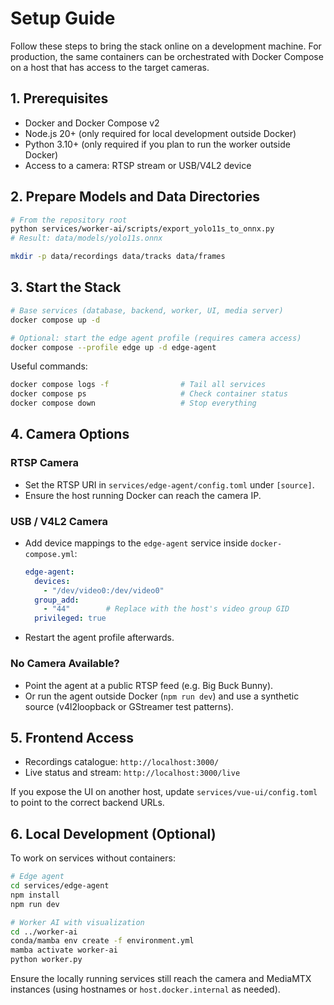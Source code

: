 # Setup Guide

Follow these steps to bring the stack online on a development machine. For production, the same containers can be orchestrated with Docker Compose on a host that has access to the target cameras.

## 1. Prerequisites

- Docker and Docker Compose v2
- Node.js 20+ (only required for local development outside Docker)
- Python 3.10+ (only required if you plan to run the worker outside Docker)
- Access to a camera: RTSP stream or USB/V4L2 device

## 2. Prepare Models and Data Directories

```bash
# From the repository root
python services/worker-ai/scripts/export_yolo11s_to_onnx.py
# Result: data/models/yolo11s.onnx

mkdir -p data/recordings data/tracks data/frames
```

## 3. Start the Stack

```bash
# Base services (database, backend, worker, UI, media server)
docker compose up -d

# Optional: start the edge agent profile (requires camera access)
docker compose --profile edge up -d edge-agent
```

Useful commands:

```bash
docker compose logs -f                # Tail all services
docker compose ps                     # Check container status
docker compose down                   # Stop everything
```

## 4. Camera Options

### RTSP Camera
- Set the RTSP URI in `services/edge-agent/config.toml` under `[source]`.
- Ensure the host running Docker can reach the camera IP.

### USB / V4L2 Camera
- Add device mappings to the `edge-agent` service inside `docker-compose.yml`:
  ```yaml
  edge-agent:
    devices:
      - "/dev/video0:/dev/video0"
    group_add:
      - "44"        # Replace with the host's video group GID
    privileged: true
  ```
- Restart the agent profile afterwards.

### No Camera Available?
- Point the agent at a public RTSP feed (e.g. Big Buck Bunny).
- Or run the agent outside Docker (`npm run dev`) and use a synthetic source (v4l2loopback or GStreamer test patterns).

## 5. Frontend Access

- Recordings catalogue: `http://localhost:3000/`
- Live status and stream: `http://localhost:3000/live`

If you expose the UI on another host, update `services/vue-ui/config.toml` to point to the correct backend URLs.

## 6. Local Development (Optional)

To work on services without containers:

```bash
# Edge agent
cd services/edge-agent
npm install
npm run dev

# Worker AI with visualization
cd ../worker-ai
conda/mamba env create -f environment.yml
mamba activate worker-ai
python worker.py
```

Ensure the locally running services still reach the camera and MediaMTX instances (using hostnames or `host.docker.internal` as needed).
